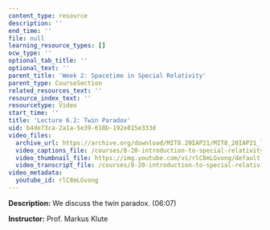 ```yaml
---
content_type: resource
description: ''
end_time: ''
file: null
learning_resource_types: []
ocw_type: ''
optional_tab_title: ''
optional_text: ''
parent_title: 'Week 2: Spacetime in Special Relativity'
parent_type: CourseSection
related_resources_text: ''
resource_index_text: ''
resourcetype: Video
start_time: ''
title: 'Lecture 6.2: Twin Paradox'
uid: b4de73ca-2a1a-5e39-618b-192e815e333d
video_files:
  archive_url: https://archive.org/download/MIT8.20IAP21/MIT8_20IAP21_lec06-2_300k.mp4
  video_captions_file: /courses/8-20-introduction-to-special-relativity-january-iap-2021/28860be5ca7357dd8cef5f35da009984_rlC8mLGvong.vtt
  video_thumbnail_file: https://img.youtube.com/vi/rlC8mLGvong/default.jpg
  video_transcript_file: /courses/8-20-introduction-to-special-relativity-january-iap-2021/e2f5a60324dce70b593baa846f72ca12_rlC8mLGvong.pdf
video_metadata:
  youtube_id: rlC8mLGvong
---
```


**Description:** We discuss the twin paradox. (06:07)

**Instructor:** Prof. Markus Klute



